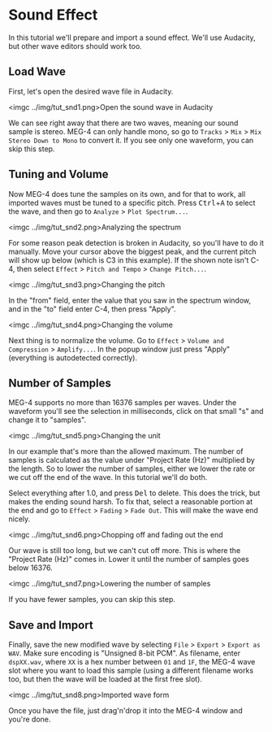 Sound Effect
============

In this tutorial we'll prepare and import a sound effect. We'll use Audacity, but other wave editors should work too.

Load Wave
---------

First, let's open the desired wave file in Audacity.

<imgc ../img/tut_snd1.png><fig>Open the sound wave in Audacity</fig>

We can see right away that there are two waves, meaning our sound sample is stereo. MEG-4 can only handle mono, so go to
`Tracks` > `Mix` > `Mix Stereo Down to Mono` to convert it. If you see only one waveform, you can skip this step.

Tuning and Volume
-----------------

Now MEG-4 does tune the samples on its own, and for that to work, all imported waves must be tuned to a specific pitch. Press <kbd>Ctrl</kbd>+<kbd>A</kbd>
to select the wave, and then go to `Analyze` > `Plot Spectrum...`.

<imgc ../img/tut_snd2.png><fig>Analyzing the spectrum</fig>

For some reason peak detection is broken in Audacity, so you'll have to do it manually. Move your cursor above the biggest peak, and the current pitch
will show up below (which is C3 in this example). If the shown note isn't C-4, then select `Effect` > `Pitch and Tempo` > `Change Pitch...`.

<imgc ../img/tut_snd3.png><fig>Changing the pitch</fig>

In the "from" field, enter the value that you saw in the spectrum window, and in the "to" field enter C-4, then press "Apply".

<imgc ../img/tut_snd4.png><fig>Changing the volume</fig>

Next thing is to normalize the volume. Go to `Effect` > `Volume and Compression` > `Amplify...`. In the popup window just press "Apply" (everything is autodetected correctly).

Number of Samples
-----------------

MEG-4 supports no more than 16376 samples per waves. Under the waveform you'll see the selection in milliseconds, click on that small "s" and change it to "samples".

<imgc ../img/tut_snd5.png><fig>Changing the unit</fig>

In our example that's more than the allowed maximum. The number of samples is calculated as the value under "Project Rate (Hz)" multiplied by the length. So to lower the
number of samples, either we lower the rate or we cut off the end of the wave. In this tutorial we'll do both.

Select everything after 1.0, and press <kbd>Del</kbd> to delete. This does the trick, but makes the ending sound harsh. To fix that, select a reasonable portion at the end
and go to `Effect` > `Fading` > `Fade Out`. This will make the wave end nicely.

<imgc ../img/tut_snd6.png><fig>Chopping off and fading out the end</fig>

Our wave is still too long, but we can't cut off more. This is where the "Project Rate (Hz)" comes in. Lower it until the number of samples goes below 16376.

<imgc ../img/tut_snd7.png><fig>Lowering the number of samples</fig>

If you have fewer samples, you can skip this step.

Save and Import
---------------

Finally, save the new modified wave by selecting `File` > `Export` > `Export as WAV`. Make sure encoding is "Unsigned 8-bit PCM". As filename, enter `dspXX.wav`, where
`XX` is a hex number between `01` and `1F`, the MEG-4 wave slot where you want to load this sample (using a different filename works too, but then the wave will be loaded
at the first free slot).

<imgc ../img/tut_snd8.png><fig>Imported wave form</fig>

Once you have the file, just drag'n'drop it into the MEG-4 window and you're done.
